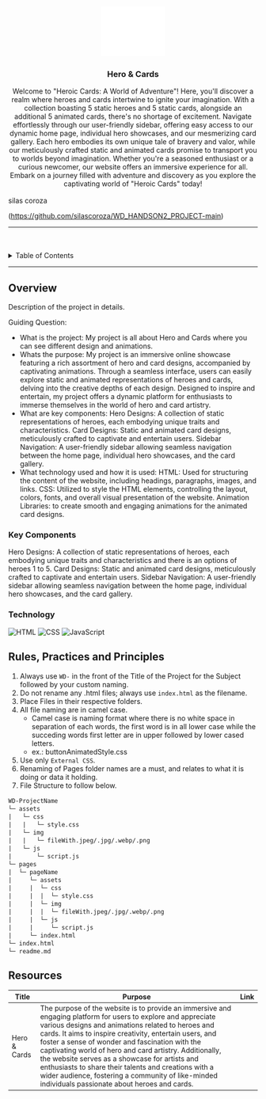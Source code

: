 <a name="readme-top">

<br/>

<br />
<div align="center">
  <a href="https://github.com/zyx-0314/">
  <!-- TODO: If you want to add logo or banner you can add it here -->
    <img src="./assets/img/nyebe_white.png" alt="Nyebe" width="130" height="100">
  </a>
<!-- TODO: Change Title to the name of the title of your Project -->
  <h3 align="center">Hero & Cards</h3>
</div>
<!-- TODO: Make a short description -->
<div align="center">
  Welcome to "Heroic Cards: A World of Adventure"! Here, you'll discover a realm where heroes and cards intertwine to ignite your imagination. With a collection boasting 5 static heroes and 5 static cards, alongside an additional 5 animated cards, there's no shortage of excitement. Navigate effortlessly through our user-friendly sidebar, offering easy access to our dynamic home page, individual hero showcases, and our mesmerizing card gallery. Each hero embodies its own unique tale of bravery and valor, while our meticulously crafted static and animated cards promise to transport you to worlds beyond imagination. Whether you're a seasoned enthusiast or a curious newcomer, our website offers an immersive experience for all. Embark on a journey filled with adventure and discovery as you explore the captivating world of "Heroic Cards" today!
</div>

<br />

<!-- TODO: Change the zyx-0314 into your github username  --> silas coroza
<!-- TODO: Change the WD-Template-Project into the same name of your folder -->
(https://github.com/silascoroza/WD_HANDSON2_PROJECT-main)

---

<br />
<br />

<!-- TODO: If you want to add more layers for your readme -->
<details>
  <summary>Table of Contents</summary>
  <ol>
    <li>
      <a href="#overview">Overview</a>
      <ol>
        <li>
          <a href="#key-components">Key Components</a>
        </li>
        <li>
          <a href="#technology">Technology</a>
        </li>
      </ol>
    </li>
    <li>
      <a href="#rule,-practices-and-principles">Rules, Practices and Principles</a>
    </li>
    <li>
      <a href="#resources">Resources</a>
    </li>
  </ol>
</details>

---

## Overview

<!-- TODO: To be changed -->
<!-- The following are just sample -->
Description of the project in details.

Guiding Question:
- What is the project: My project is all about Hero and Cards where you can see different design and animations.
- Whats the purpose: My project is an immersive online showcase featuring a rich assortment of hero and card designs, accompanied by captivating animations. Through a seamless interface, users can easily explore static and animated representations of heroes and cards, delving into the creative depths of each design. Designed to inspire and entertain, my project offers a dynamic platform for enthusiasts to immerse themselves in the world of hero and card artistry.
- What are key components:
Hero Designs: A collection of static representations of heroes, each embodying unique traits and characteristics.
Card Designs: Static and animated card designs, meticulously crafted to captivate and entertain users.
Sidebar Navigation: A user-friendly sidebar allowing seamless navigation between the home page, individual hero showcases, and the card gallery.
- What technology used and how it is used:
HTML: Used for structuring the content of the website, including headings, paragraphs, images, and links.
CSS: Utilized to style the HTML elements, controlling the layout, colors, fonts, and overall visual presentation of the website.
Animation Libraries: to create smooth and engaging animations for the animated card designs.

### Key Components
Hero Designs: A collection of static representations of heroes, each embodying unique traits and characteristics and there is an options of heroes 1 to 5.
Card Designs: Static and animated card designs, meticulously crafted to captivate and entertain users.
Sidebar Navigation: A user-friendly sidebar allowing seamless navigation between the home page, individual hero showcases, and the card gallery.


### Technology
<!-- TODO: List of Technology Used -->
![HTML](https://img.shields.io/badge/HTML-E34F26?style=for-the-badge&logo=html5&logoColor=white)
![CSS](https://img.shields.io/badge/CSS-1572B6?style=for-the-badge&logo=css3&logoColor=white)
![JavaScript](https://img.shields.io/badge/JavaScript-F7DF1E?style=for-the-badge&logo=javascript&logoColor=white)

## Rules, Practices and Principles
1. Always use `WD-` in the front of the Title of the Project for the Subject followed by your custom naming.
2. Do not rename any .html files; always use `index.html` as the filename.
3. Place Files in their respective folders.
4. All file naming are in camel case.
   - Camel case is naming format where there is no white space in separation of each words, the first word is in all lower case while the succeding words first letter are in upper followed by lower cased letters.
   - ex.: buttonAnimatedStyle.css
5. Use only `External CSS`.
6. Renaming of Pages folder names are a must, and relates to what it is doing or data it holding.
7. File Structure to follow below.

```
WD-ProjectName
└─ assets
|   └─ css
|   |   └─ style.css
|   └─ img
|   |   └─ fileWith.jpeg/.jpg/.webp/.png
|   └─ js
|       └─ script.js
└─ pages
|  └─ pageName
|     └─ assets
|     |  └─ css
|     |  |  └─ style.css
|     |  └─ img
|     |  |  └─ fileWith.jpeg/.jpg/.webp/.png
|     |  └─ js
|     |     └─ script.js
|     └─ index.html
└─ index.html
└─ readme.md
```

## Resources

<!-- TODO: Add References -->
| Title | Purpose | Link |
|-|-|-|
| Hero & Cards | The purpose of the website is to provide an immersive and engaging platform for users to explore and appreciate various designs and animations related to heroes and cards. It aims to inspire creativity, entertain users, and foster a sense of wonder and fascination with the captivating world of hero and card artistry. Additionally, the website serves as a showcase for artists and enthusiasts to share their talents and creations with a wider audience, fostering a community of like-minded individuals passionate about heroes and cards.|  |
